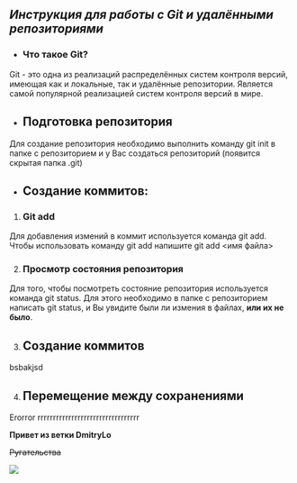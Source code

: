 ## ***Инструкция для работы с Git и удалёнными репозиториями***

* ### **Что такое Git?**
Git - это одна из реализаций распределённых систем контроля версий, имеющая как и локальные, так и удалённые репозитории. Является самой популярной реализацией систем контроля версий в мире.

* ## **Подготовка репозитория**
Для создание репозитория необходимо выполнить команду git init  в папке с репозиторием и у Вас создаться репозиторий (появится скрытая папка .git)

* ##  **Создание коммитов:**

1. ### **Git add**
Для добавления измений в коммит используется команда git add. Чтобы использовать команду git add напишите git add <имя файла>

2. ### **Просмотр состояния репозитория**
Для того, чтобы посмотреть состояние репозитория используется команда git status. Для этого необходимо в папке с репозиторием написать git status, и Вы увидите были ли измения в файлах, __или их не было__.

3. ## **Создание коммитов**
bsbakjsd

4. ## **Перемещение между сохранениями**
Erorror rrrrrrrrrrrrrrrrrrrrrrrrrrrrrrrrr

__Привет из ветки DmitryLo__

~~Ругательства~~

![](Photo.jpg)

